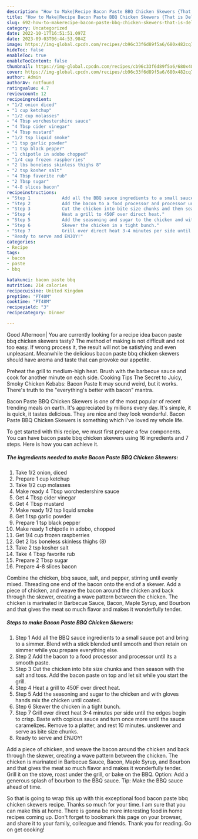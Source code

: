 ```yaml
---
description: "How to Make|Recipe Bacon Paste BBQ Chicken Skewers {That is Delicious"
title: "How to Make|Recipe Bacon Paste BBQ Chicken Skewers {That is Delicious"
slug: 692-how-to-makerecipe-bacon-paste-bbq-chicken-skewers-that-is-delicious
category: Uncategorized
date: 2022-10-17T16:51:51.097Z
date: 2023-09-03T06:44:53.984Z
image: https://img-global.cpcdn.com/recipes/cb96c33f6d89f5a6/680x482cq70/bacon-paste-bbq-chicken-skewers-recipe-main-photo.jpg
hideToc: false
enableToc: true
enableTocContent: false
thumbnail: https://img-global.cpcdn.com/recipes/cb96c33f6d89f5a6/680x482cq70/bacon-paste-bbq-chicken-skewers-recipe-main-photo.jpg
cover: https://img-global.cpcdn.com/recipes/cb96c33f6d89f5a6/680x482cq70/bacon-paste-bbq-chicken-skewers-recipe-main-photo.jpg
author: Admin
authorAv: notfound
ratingvalue: 4.7
reviewcount: 12
recipeingredient:
- "1/2 onion diced"
- "1 cup ketchup"
- "1/2 cup molasses"
- "4 Tbsp worchestershire sauce"
- "4 Tbsp cider vinegar"
- "4 Tbsp mustard"
- "1/2 tsp liquid smoke"
- "1 tsp garlic powder"
- "1 tsp black pepper"
- "1 chipotle in adobo chopped"
- "1/4 cup frozen raspberries"
- "2 lbs boneless skinless thighs 8"
- "2 tsp kosher salt"
- "4 Tbsp favorite rub"
- "2 Tbsp sugar"
- "4-8 slices bacon"
recipeinstructions:
- "Step 1            Add all the BBQ sauce ingredients to a small sauce pot and bring to a simmer. Blend with a stick blended until smooth and then retain on simmer while you prepare everything else."
- "Step 2            Add the bacon to a food processor and processor until its a smooth paste."
- "Step 3            Cut the chicken into bite size chunks and then season with the salt and toss. Add the bacon paste on top and let sit while you start the grill."
- "Step 4            Heat a grill to 450F over direct heat."
- "Step 5            Add the seasoning and sugar to the chicken and with gloves hands mix the chicken until coated."
- "Step 6            Skewer the chicken in a tight bunch."
- "Step 7            Grill over direct heat 3-4 minutes per side until the edges begin to crisp. Baste with copious sauce and turn once more until the sauce caramelizes. Remove to a platter, and rest 10 minutes. unskewer and serve as bite size chunks."
- "Ready to serve and ENJOY!"
categories:
- Recipe
tags:
- bacon
- paste
- bbq

katakunci: bacon paste bbq 
nutrition: 214 calories
recipecuisine: United Kingdom
preptime: "PT40M"
cooktime: "PT48M"
recipeyield: "3"
recipecategory: Dinner

---
```



Good Afternoon| You are currently looking for a recipe idea bacon paste bbq chicken skewers tasty? The method of making is not difficult and not too easy. If wrong process it, the result will not be satisfying and even unpleasant. Meanwhile the delicious bacon paste bbq chicken skewers should have aroma and taste that can provoke our appetite.





Preheat the grill to medium-high heat. Brush with the barbecue sauce and cook for another minute on each side. Cooking Tips The Secret to Juicy, Smoky Chicken Kebabs: Bacon Paste It may sound weird, but it works. There&#39;s truth to the &#34;everything&#39;s better with bacon&#34; mantra.

Bacon Paste BBQ Chicken Skewers is one of the most popular of recent trending meals on earth. It's appreciated by millions every day. It's simple, it is quick, it tastes delicious. They are nice and they look wonderful. Bacon Paste BBQ Chicken Skewers is something which I've loved my whole life.


To get started with this recipe, we must first prepare a few components. You can have bacon paste bbq chicken skewers using 16 ingredients and 7 steps. Here is how you can achieve it.

<!--inarticleads1-->

##### The ingredients needed to make Bacon Paste BBQ Chicken Skewers:

1. Take 1/2 onion, diced
1. Prepare 1 cup ketchup
1. Take 1/2 cup molasses
1. Make ready 4 Tbsp worchestershire sauce
1. Get 4 Tbsp cider vinegar
1. Get 4 Tbsp mustard
1. Make ready 1/2 tsp liquid smoke
1. Get 1 tsp garlic powder
1. Prepare 1 tsp black pepper
1. Make ready 1 chipotle in adobo, chopped
1. Get 1/4 cup frozen raspberries
1. Get 2 lbs boneless skinless thighs (8)
1. Take 2 tsp kosher salt
1. Take 4 Tbsp favorite rub
1. Prepare 2 Tbsp sugar
1. Prepare 4-8 slices bacon


Combine the chicken, bbq sauce, salt, and pepper, stirring until evenly mixed. Threading one end of the bacon onto the end of a skewer. Add a piece of chicken, and weave the bacon around the chicken and back through the skewer, creating a wave pattern between the chicken. The chicken is marinated in Barbecue Sauce, Bacon, Maple Syrup, and Bourbon and that gives the meat so much flavor and makes it wonderfully tender. 

<!--inarticleads2-->

##### Steps to make Bacon Paste BBQ Chicken Skewers:

1. Step 1            Add all the BBQ sauce ingredients to a small sauce pot and bring to a simmer. Blend with a stick blended until smooth and then retain on simmer while you prepare everything else.
1. Step 2            Add the bacon to a food processor and processor until its a smooth paste.
1. Step 3            Cut the chicken into bite size chunks and then season with the salt and toss. Add the bacon paste on top and let sit while you start the grill.
1. Step 4            Heat a grill to 450F over direct heat.
1. Step 5            Add the seasoning and sugar to the chicken and with gloves hands mix the chicken until coated.
1. Step 6            Skewer the chicken in a tight bunch.
1. Step 7            Grill over direct heat 3-4 minutes per side until the edges begin to crisp. Baste with copious sauce and turn once more until the sauce caramelizes. Remove to a platter, and rest 10 minutes. unskewer and serve as bite size chunks.
1. Ready to serve and ENJOY!

Add a piece of chicken, and weave the bacon around the chicken and back through the skewer, creating a wave pattern between the chicken. The chicken is marinated in Barbecue Sauce, Bacon, Maple Syrup, and Bourbon and that gives the meat so much flavor and makes it wonderfully tender. Grill it on the stove, roast under the grill, or bake on the BBQ. Option: Add a generous splash of bourbon to the BBQ sauce. Tip: Make the BBQ sauce ahead of time. 

So that is going to wrap this up with this exceptional food bacon paste bbq chicken skewers recipe. Thanks so much for your time. I am sure that you can make this at home. There is gonna be more interesting food in home recipes coming up. Don't forget to bookmark this page on your browser, and share it to your family, colleague and friends. Thank you for reading. Go on get cooking!
